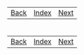 <table width="100%">
    <tr>
        <td><a href="../002_Java_OOP/014_Object_Master_2.md">Back</a></td>
        <td><a href="../Index.md">Index</a></td>
        <td><a href="">Next</a></td>
    </tr>
</table>

#

#

#

[]()
<table width="100%">
    <tr>
        <td><a href="../002_Java_OOP/014_Object_Master_2.md">Back</a></td>
        <td><a href="../Index.md">Index</a></td>
        <td><a href="">Next</a></td>
    </tr>
</table>